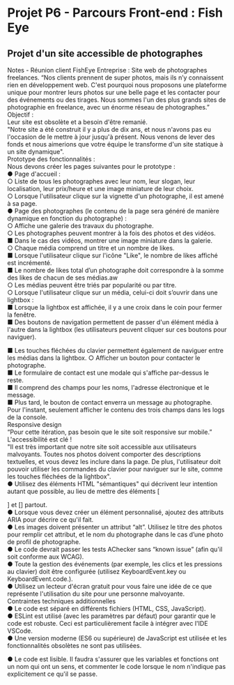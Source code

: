 # Projet P6 - Parcours Front-end : Fish Eye

## Projet d'un site accessible de photographes

 Notes - Réunion client FishEye
Entreprise :
Site web de photographes freelances.
“Nos clients prennent de super photos, mais ils n’y connaissent rien en développement web. C'est pourquoi nous proposons une plateforme unique pour montrer leurs photos sur une belle page et les contacter pour des événements ou des tirages. Nous sommes l'un des plus grands sites de photographie en freelance, avec un énorme réseau de photographes.”  
Objectif :  
Leur site est obsolète et a besoin d'être remanié.  
"Notre site a été construit il y a plus de dix ans, et nous n'avons pas eu l'occasion de le mettre à jour jusqu'à présent. Nous venons de lever des fonds et nous aimerions que votre équipe le transforme d'un site statique à un site dynamique".  
Prototype des fonctionnalités :  
Nous devons créer les pages suivantes pour le prototype :  
● Page d'accueil :  
○ Liste de tous les photographes avec leur nom, leur slogan, leur localisation, leur prix/heure et une image miniature de leur choix.  
○ Lorsque l'utilisateur clique sur la vignette d'un photographe, il est
amené à sa page.  
● Page des photographes (le contenu de la page sera généré de manière
dynamique en fonction du photographe) :  
○ Affiche une galerie des travaux du photographe.  
○ Les photographes peuvent montrer à la fois des photos et des vidéos.  
■ Dans le cas des vidéos, montrer une image miniature dans la galerie.  
○ Chaque média comprend un titre et un nombre de likes.  
■ Lorsque l'utilisateur clique sur l'icône "Like", le nombre de likes
affiché est incrémenté.  
■ Le nombre de likes total d’un photographe doit correspondre à la
somme des likes de chacun de ses médias.aw  
○ Les médias peuvent être triés par popularité ou par titre.  
○ Lorsque l'utilisateur clique sur un média, celui-ci doit s’ouvrir dans une
lightbox :  
■ Lorsque la lightbox est affichée, il y a une croix dans le coin pour
fermer la fenêtre.  
■ Des boutons de navigation permettent de passer d'un élément
média à l'autre dans la lightbox (les utilisateurs peuvent cliquer sur ces boutons pour naviguer).  

 ■ Les touches fléchées du clavier permettent également de naviguer entre les médias dans la lightbox.
○ Afficher un bouton pour contacter le photographe.  
■ Le formulaire de contact est une modale qui s'affiche par-dessus
le reste.  
■ Il comprend des champs pour les noms, l'adresse électronique et
le message.  
■ Plus tard, le bouton de contact enverra un message au
photographe.   Pour l'instant, seulement afficher le contenu des trois champs dans les logs de la console.  
Responsive design  
“Pour cette itération, pas besoin que le site soit responsive sur mobile.”  
L'accessibilité est clé !  
"Il est très important que notre site soit accessible aux utilisateurs malvoyants. Toutes nos photos doivent comporter des descriptions textuelles, et vous devez les inclure dans la page. De plus, l'utilisateur doit pouvoir utiliser les commandes du clavier pour naviguer sur le site, comme les touches fléchées de la lightbox".  
● Utilisez des éléments HTML "sémantiques" qui décrivent leur intention autant que possible, au lieu de mettre des éléments [<div>] et [<span>] partout.  
● Lorsque vous devez créer un élément personnalisé, ajoutez des attributs ARIA pour décrire ce qu'il fait.  
● Les images doivent présenter un attribut “alt”. Utilisez le titre des photos pour remplir cet attribut, et le nom du photographe dans le cas d’une photo de profil de photographe.  
● Le code devrait passer les tests AChecker sans “known issue” (afin qu'il soit conforme aux WCAG).  
● Toute la gestion des événements (par exemple, les clics et les pressions au clavier) doit être configurée (utilisez KeyboardEvent.key ou KeyboardEvent.code.).  
● Utilisez un lecteur d'écran gratuit pour vous faire une idée de ce que représente l'utilisation du site pour une personne malvoyante.  
Contraintes techniques additionnelles  
● Le code est séparé en différents fichiers (HTML, CSS, JavaScript).  
● ESLint est utilisé (avec les paramètres par défaut) pour garantir que le
code est robuste. Ceci est particulièrement facile à intégrer avec l'IDE
VSCode.  
● Une version moderne (ES6 ou supérieure) de JavaScript est utilisée et
les fonctionnalités obsolètes ne sont pas utilisées.  
     
 ● Le code est lisible. Il faudra s'assurer que les variables et fonctions ont un nom qui ont un sens, et commenter le code lorsque le nom n'indique pas explicitement ce qu'il se passe.  



